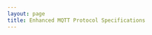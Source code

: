 ```yaml
---
layout: page
title: Enhanced MQTT Protocol Specifications
---
```


<div class="custom-container">
  <Hero />
</div>

<div class="custom-container">
  <SpecsSection />
</div>

<script setup>
import Hero from './.vitepress/theme/components/get-started/Hero.vue'
import SpecsSection from './.vitepress/theme/components/get-started/SpecsSection.vue'
</script>